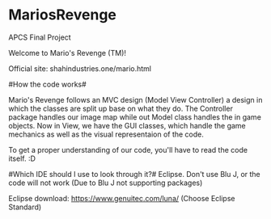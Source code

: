 # MariosRevenge
APCS Final Project


Welcome to Mario's Revenge (TM)!

Official site: shahindustries.one/mario.html


#How the code works#

Mario's Revenge follows an MVC design (Model View Controller) a design in which the classes are split up base 
on what they do. The Controller package handles our image map while out Model class handles the in game objects.
Now in View, we have the GUI classes, which handle the game mechanics as well as the visual representaion of the code.

To get a proper understanding of our code, you'll have to read the code itself. :D

#Which IDE should I use to look through it?#
Eclipse. Don't use Blu J, or the code will not work (Due to Blu J not supporting packages)

Eclipse download: https://www.genuitec.com/luna/ 
(Choose Eclipse Standard)
